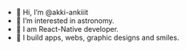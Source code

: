 - 👋 Hi, I’m @akki-ankiiit
- 👀 I’m interested in astronomy.
- 🌱 I am React-Native developer.
- 💞️ I build apps, webs, graphic designs and smiles.

